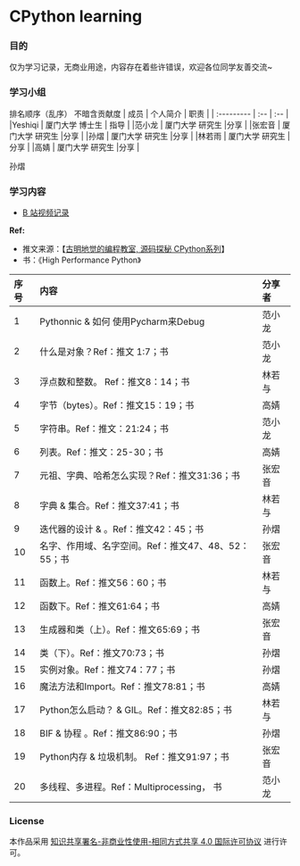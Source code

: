 # CPython learning

### 目的

仅为学习记录，无商业用途，内容存在着些许错误，欢迎各位同学友善交流~


### 学习小组

排名顺序（乱序） 不暗含贡献度
| 成员       | 个人简介 |  职责 | 
| :--------- | :-- |  :-- | 
|Yeshiqi | 厦门大学 博士生 | 指导 | 
|范小龙	| 厦门大学 研究生	|分享 | 
|张宏音	| 厦门大学 研究生	|分享 | 
|孙熠	| 厦门大学 研究生	|分享 | 
|林若雨	| 厦门大学 研究生	|分享 | 
|高婧	| 厦门大学 研究生	|分享 | 

孙熠

### 学习内容

- [B 站视频记录](https://www.bilibili.com/video/BV1AU4y1y7Cn?p=1&vd_source=d10c9e3e0c25d9d45ae2250bdc0d6d69)

**Ref:**
- 推文来源：【[古明地觉的编程教室, 源码探秘 CPython系列](https://mp.weixin.qq.com/s/QI7r06jxj-00vyW0zB8-RQ)】
- 书：《High Performance Python》


| 序号       | 内容 |  分享者 | 
| :--------- | :-- |  :-- | 
|1	|Pythonnic & 如何 使用Pycharm来Debug | 	范小龙 | 
|2	| 什么是对象？Ref：推文 1:7；书	|范小龙 | 
|3	|浮点数和整数。 Ref：推文8：14；书 |	林若与 | 
|4	|字节（bytes）。Ref：推文15：19；书  |	高婧 | 
|5	|字符串。Ref：推文：21:24；书|	范小龙 | 
|6	|列表。Ref：推文：25-30；书|	高婧 | 
|7	|元祖、字典、哈希怎么实现？Ref：推文31:36；书|	张宏音 | 
|8	|字典 & 集合。Ref：推文37:41；书|	林若与 | 
|9	|迭代器的设计 & 。Ref：推文42：45；书|	孙熠 | 
|10	|名字、作用域、名字空间。Ref：推文47、48、52：55；书|	张宏音 | 
|11	|函数上。Ref：推文56：60；书|	林若与 | 
|12	|函数下。Ref：推文61:64；书|	高婧 | 
|13	|生成器和类（上）。Ref：推文65:69；书|	张宏音 | 
|14	|类（下）。Ref：推文70:73；书|	孙熠 | 
|15	|实例对象。Ref：推文74：77；书|	孙熠 | 
|16	|魔法方法和Import。Ref：推文78:81；书|	高婧 | 
|17	|Python怎么启动？ & GIL。Ref：推文82:85；书|	林若与 | 
|18	|BIF & 协程 。Ref：推文86:90；书|	孙熠 | 
|19	|Python内存 & 垃圾机制。 Ref：推文91:97；书|	张宏音 | 
|20	|多线程、多进程。Ref：Multiprocessing， 书|	范小龙 | 

### License
本作品采用 [知识共享署名-非商业性使用-相同方式共享 4.0 国际许可协议](https://creativecommons.org/licenses/by-nc-sa/4.0/) 进行许可。
